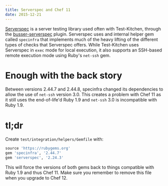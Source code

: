 ```yaml
---
title: Serverspec and Chef 11
date: 2015-12-21
---
```


[Serverspec](http://serverspec.org/) is a server testing library used often
with Test-Kitchen, through the [busser-serverspec](https://github.com/test-kitchen/busser-serverspec)
plugin. Serverspec uses and internal helper gem called `specinfra` that
implements much of the heavy lifting of the different types of checks that
Serverspec offers. While Test-Kitchen uses Serverspec in `exec` mode for local
execution, it also supports an SSH-based remote execution mode using Ruby's
`net-ssh` gem.

# Enough with the back story

Between versions 2.44.7 and 2.44.8, specinfra changed its dependencies to allow
the use of `net-ssh` version 3.0. This creates a problem with Chef 11 as it
still uses the end-of-life'd Ruby 1.9 and `net-ssh` 3.0 is incompatible with
Ruby 1.9.

# tl;dr

Create `test/integration/helpers/Gemfile` with:

```ruby
source 'https://rubygems.org'
gem 'specinfra', '2.44.7'
gem 'serverspec', '2.24.3'
```

This will force the versions of both gems back to things compatible with Ruby 1.9
and thus Chef 11. Make sure you remember to remove this file when you upgrade to
Chef 12.
